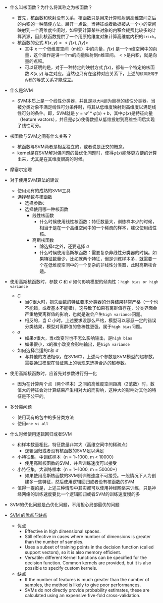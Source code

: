 - 什么叫核函数？为什么将其称之为核函数？
  - 首先，核函数和映射没有关系，核函数只是用来计算映射到高维空间之后的内积的一种简便方法。展开一点说，当特征或者数据被从一个小的空间映射到一个高维度空间时，如果要计算某些对象的内积会耗费比较多的计算资源，因此核函数提供了一个用原始维度对象计算高维度内积的`trick`。
  - 核函数的公式
$K(x,y) = <f(x), f(y)>$
    - 其中 $x$ 一个低维度空间（m维）中的向量，$f(x)$ 是一个n维空间中的向量，这个操作是讲一个m的向量映射到n维空间。$<>$是内积，就是向量的点积。
    - 可以证明的是，对于一种特定的映射方式 $f(x)$，都有一个特定的核函数 $K(x,y)$ 与之对应。当然也只有在这种对应关系下，上述的`核函数等于内积`的等式关系才能成立。


- 什么是SVM
  - SVM本质上是一个线性分类器，并且是以`大间距`为目标的线性分类器。当被分类对象不满足线性可分条件时，将其从低维度映射到高维度以满足线性可分的条件。即，SVM就是 $y = w' * \varphi(x) + b$，其中$\varphi(x)$是特征向量（feature vactors），并且是$\varphi(x)$使得数据从低维投射到高维空间后实现了线性可分。

- 核函数与SVM之间有什么关系？
  - 核函数与SVM两者是相互独立的，或者说是正交的概念。
  - kernel是在SVM解对偶问题的最优化问题时，使得$\varphi(x)$能够更方便的计算出来，尤其是在其维度很高的时候。



- 摩塞尔定理




- 对于使用SVM算法的建议
  - 使用现有的成熟的SVM工具
  - 选择参数与核函数
    - 选择参数`C`
    - 选择使用哪一种核函数
      - 线性核函数
        - 什么时候使用线性核函数：特征数量大，训练样本少的时候，相当于是在一个高维空间中的一个稀疏的样本，建议使用线性核。
      - 高斯核函数
        - 除选择`C`之外，还要选择 $\sigma$
        - 什么时候使用高斯核函数：需要复杂非线性分类器的时候。如果特征数量少，比如就两个特征，但是训练样本多，就需要一个在低维度空间中的一个复杂的非线性分类器，此时高斯核合适。


- 使用高斯核函数时，参数 $C$ 和 $\sigma$ 如何影响模型的倾向性：`high bias or high variance`
  - $C$
    - 当$C$很大时，损失函数的特征要求分类器的分类结果非常严格（一个也不能错，或者基本不能错），这导致了如果有离群值存在，分类界面会严重地受离群值的影响，也就是说会产生`high variance`问题。
    - 相反的，当 $C$ 小时，上述要求没那么严格，模型可以容忍一定的错误分类结果，模型对离群值的鲁棒性更强，属于`high bias`问题。
  - $\sigma$
    - 如果$\sigma$很大，当x改变时也不怎么影响输出，是`high bias`
    - 如果很小，x的微小改变会影响输出，是`high variance`
  - 如何选择合适的`C`和 $\sigma$
    - 与其他的方法相似，在SVM中，上述两个参数是SVM模型的超参数，需要通过模型在验证集上的表现来选择合适的超参数。

- 使用高斯核函数时，应首先对参数进行归一化
  - 因为在计算两个点（两个样本）之间的高维度空间距离（2范数）时，数值大的特征会对计算结果产生相对大的而影响，这种大的影响对其他的特征是不公平的。

- 多分类问题
  - 使用现有的包中的多分类方法
  - 使用`one vs all`

- 什么时候使用逻辑回归或者SVM
  - 和样本数量相比，特征数量非常大（高维空间中的稀疏点）
    - 逻辑回归或者没有核函数的SVM足以满足
  - 小特征集，中训练样本（n = 1~1000, m < 10000）
    - 使用高斯核函数的SVM，并且训练速度可以接受
  - 小特征集，大训练样本（n = 1~1000, m = 50000+）
    - 如果使用高斯核函数的SVM则训练速度不可接受。一般情况下人为创建多一些特征，然后使用逻辑回归或者没有核函数的SVM
  - 值得一提的是，上述三种情形中其实都可以使用神经网络来训练，只是神经网络的训练速度要比一个逻辑回归或者SVM的训练速度慢的多
- SVM的优化问题是凸优化问题，不用担心局部最优的问题


- [SVM 的优点与缺点](http://scikit-learn.org/stable/modules/svm.html#svm)
  - 优点
    - Effective in high dimensional spaces.
    - Still effective in cases where number of dimensions is greater than the number of samples.
    - Uses a subset of training points in the decision function (called support vectors), so it is also memory efficient.
    - Versatile: different Kernel functions can be specified for the decision function. Common kernels are provided, but it is also possible to specify custom kernels.
  - 缺点
    - If the number of features is much greater than the number of samples, the method is likely to give poor performances.
    - SVMs do not directly provide probability estimates, these are calculated using an expensive five-fold cross-validation.
